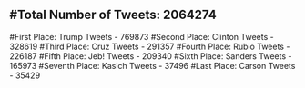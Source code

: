 #Total Number of Tweets: 2064274 
---
#First Place: Trump Tweets - 769873
#Second Place: Clinton Tweets - 328619
#Third Place: Cruz Tweets - 291357
#Fourth Place: Rubio Tweets - 226187
#Fifth Place: Jeb! Tweets - 209340
#Sixth Place: Sanders Tweets - 165973
#Seventh Place: Kasich Tweets - 37496
#Last Place: Carson Tweets - 35429
